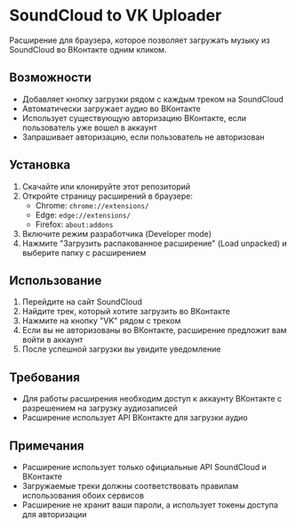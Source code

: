# SoundCloud to VK Uploader

Расширение для браузера, которое позволяет загружать музыку из SoundCloud во ВКонтакте одним кликом.

## Возможности

- Добавляет кнопку загрузки рядом с каждым треком на SoundCloud
- Автоматически загружает аудио во ВКонтакте
- Использует существующую авторизацию ВКонтакте, если пользователь уже вошел в аккаунт
- Запрашивает авторизацию, если пользователь не авторизован

## Установка

1. Скачайте или клонируйте этот репозиторий
2. Откройте страницу расширений в браузере:
   - Chrome: `chrome://extensions/`
   - Edge: `edge://extensions/`
   - Firefox: `about:addons`
3. Включите режим разработчика (Developer mode)
4. Нажмите "Загрузить распакованное расширение" (Load unpacked) и выберите папку с расширением

## Использование

1. Перейдите на сайт SoundCloud
2. Найдите трек, который хотите загрузить во ВКонтакте
3. Нажмите на кнопку "VK" рядом с треком
4. Если вы не авторизованы во ВКонтакте, расширение предложит вам войти в аккаунт
5. После успешной загрузки вы увидите уведомление

## Требования

- Для работы расширения необходим доступ к аккаунту ВКонтакте с разрешением на загрузку аудиозаписей
- Расширение использует API ВКонтакте для загрузки аудио

## Примечания

- Расширение использует только официальные API SoundCloud и ВКонтакте
- Загружаемые треки должны соответствовать правилам использования обоих сервисов
- Расширение не хранит ваши пароли, а использует токены доступа для авторизации